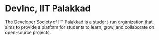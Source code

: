 # DevInc, IIT Palakkad
The Developer Society of IIT Palakkad is a student-run organization that aims to provide a platform for students to learn, grow, and collaborate on open-source projects.